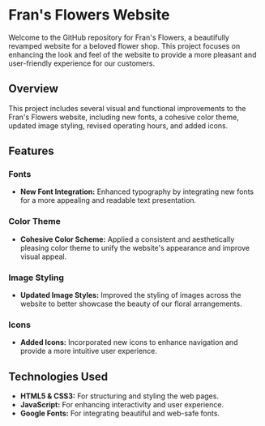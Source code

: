 # Fran's Flowers Website

Welcome to the GitHub repository for Fran's Flowers, a beautifully revamped website for a beloved flower shop. This project focuses on enhancing the look and feel of the website to provide a more pleasant and user-friendly experience for our customers.

## Overview

This project includes several visual and functional improvements to the Fran's Flowers website, including new fonts, a cohesive color theme, updated image styling, revised operating hours, and added icons.

## Features

### Fonts
- **New Font Integration:** Enhanced typography by integrating new fonts for a more appealing and readable text presentation.

### Color Theme
- **Cohesive Color Scheme:** Applied a consistent and aesthetically pleasing color theme to unify the website's appearance and improve visual appeal.

### Image Styling
- **Updated Image Styles:** Improved the styling of images across the website to better showcase the beauty of our floral arrangements.

### Icons
- **Added Icons:** Incorporated new icons to enhance navigation and provide a more intuitive user experience.

## Technologies Used
- **HTML5 & CSS3:** For structuring and styling the web pages.
- **JavaScript:** For enhancing interactivity and user experience.
- **Google Fonts:** For integrating beautiful and web-safe fonts.

